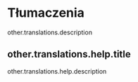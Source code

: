 # Tłumaczenia

other.translations.description

## other.translations.help.title

other.translations.help.description
